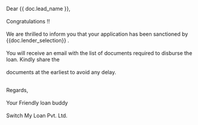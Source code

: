 Dear {{ doc.lead_name }},<br><br>
Congratulations !!<br><br>
We are thrilled to inform you that your application has been sanctioned by {{doc.lender_selection}}  .<br><br>
You will receive an email with the list of documents required to disburse the loan. Kindly share the<br><br>
documents at the earliest to avoid any delay.<br><br>

Regards,<br><br>
Your Friendly loan buddy<br><br>
Switch My Loan Pvt. Ltd.<br><br>